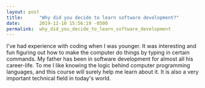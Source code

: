 ```yaml
---
layout: post
title:      "Why did you decide to learn software development?"
date:       2019-12-10 15:56:19 -0500
permalink:  why_did_you_decide_to_learn_software_development
---
```



I've had experience with coding when I was younger. It was interesting and fun figuring out how to make the computer do things by typing in certain commands. My father has been in software development for almost all his career-life. To me I like knowing the logic behind computer programming languages, and this course will surely help me learn about it. It is also a very important technical field in today's world.
